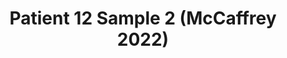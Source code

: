 ---
title: Patient 12 Sample 2 (McCaffrey 2022)
layout: minerva-1-5
exhibit: config-mccaffrey-2022/Patient12-2 
images: https://s3.amazonaws.com/www.cycif.org/mccaffrey-2022/Patient12-2
---